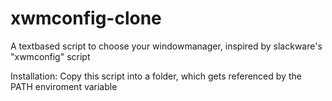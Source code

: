 # xwmconfig-clone
A textbased script to choose your windowmanager, inspired by slackware's "xwmconfig" script

Installation:
Copy this script into a folder, which gets referenced by the PATH enviroment variable
